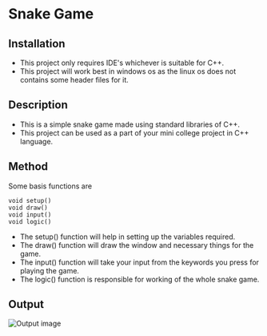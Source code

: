 # Snake Game

## Installation

- This project only requires IDE's whichever is suitable for C++.
- This project will work best in windows os as the linux os does not contains some header files for it.

## Description

- This is a simple snake game made using standard libraries of C++.
- This project can be used as a part of your mini college project in C++ language.

## Method

Some basis functions are
```
void setup()
void draw()
void input()
void logic()
```

- The setup() function will help in setting up the variables required.
- The draw() function will draw the window and necessary things for the game.
- The input() function will take your input from the keywords you press for playing the game.
- The logic() function is responsible for working of the whole snake game.

## Output

![Output image](https://drive.google.com/file/d/1AUyijNcQfeSBU8k47WONZNYI9oa5C-ZY/view?usp=sharing)
